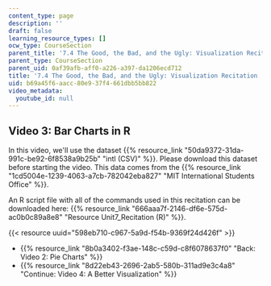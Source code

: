```yaml
---
content_type: page
description: ''
draft: false
learning_resource_types: []
ocw_type: CourseSection
parent_title: '7.4 The Good, the Bad, and the Ugly: Visualization Recitation  (Recitation)'
parent_type: CourseSection
parent_uid: 0af39afb-aff0-a226-a397-da1206ecd712
title: '7.4 The Good, the Bad, and the Ugly: Visualization Recitation  (Recitation)'
uid: b69a45f6-aacc-80e9-37f4-661dbb5bb822
video_metadata:
  youtube_id: null
---
```

## Video 3: Bar Charts in R

In this video, we'll use the dataset {{% resource_link "50da9372-31da-991c-be92-6f8538a9b25b" "intl (CSV)" %}}. Please download this dataset before starting the video. This data comes from the {{% resource_link "1cd5004e-1239-4063-a7cb-782042eba827" "MIT International Students Office" %}}.

An R script file with all of the commands used in this recitation can be downloaded here: {{% resource_link "666aaa7f-2146-df6e-575d-ac0b0c89a8e8" "Resource Unit7_Recitation (R)" %}}.

{{< resource uuid="598eb710-c967-5a9d-f54b-9369f24d426f" >}}

- {{% resource_link "8b0a3402-f3ae-148c-c59d-c8f6078637f0" "Back: Video 2: Pie Charts" %}}
- {{% resource_link "8d22eb43-2696-2ab5-580b-311ad9e3c4a8" "Continue: Video 4: A Better Visualization" %}}